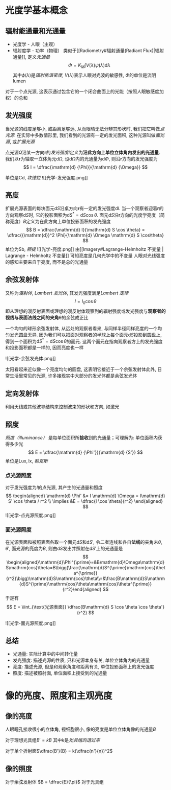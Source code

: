 # 光度学基本概念
## 辐射能通量和光通量
- 光度学 - 人眼（主观）
- 辐射度学 - 功率（物理）
类似于[[Radiometry#辐射通量(Radiant Flux)|辐射通量]], 定义*光通量*
$$
\Phi = K_M \int V(\lambda)\psi(\lambda) \mathrm{d} \lambda
$$
其中$\phi(\lambda)$是*辐射能谱密度*, $V(\lambda)$表示人眼对光波的敏感性, $\Phi$的单位是流明$\mathrm{lumen}$

对于一个点光源, 这表示通过包含它的一个闭合曲面上的光能（按照人眼敏感度加权）的总和
## 发光强度
当光源的线度足够小, 或距离足够远, 从而眼晴无法分辨其形状时, 我们把它叫做*点光源*.  在实际中多数情形里, 我们看到的光源有一定的发光面积, 这种光源叫做*面光源*, 或*扩展光源*

点光源$Q$沿某一方向$\boldsymbol r$的*发光强度*$I$定义为**沿此方向上单位立体角内发出的光通量**.  我们以$\boldsymbol r$为轴取一立体角元$\mathrm{d} \Omega$, 设$\mathrm{d} \Omega$内的光通量为$\mathrm{d} \Phi$, 则沿$\boldsymbol r$方向的发光强度为
$$
I = \dfrac{\mathrm{d} {\Phi}}{\mathrm{d} {\Omega}}
$$

单位是$\mathrm{Cd}$, *坎德拉*
![[光学-发光强度.png]]
## 亮度
扩展光源表面的每块面元$\mathrm{d} S$沿桌方向$\boldsymbol r$有一定的发光强度$\mathrm{d} I$. 当一个观察者迎着$\boldsymbol r$的方向观察$\mathrm{d} S$时, 它的投影面积为$\mathrm{d} S^* = \mathrm{d} S \cos \theta$. 面元$\mathrm{d} S$沿$\boldsymbol r$方向的光度学亮度（简称亮度）$B$定义为在此方向上单位投影面积的发光强度
$$
B = \dfrac{\mathrm{d} I}{\mathrm{d} S \cos \theta} = \dfrac{{\mathrm{d}}^2 \Phi}{\mathrm{d} \Omega \mathrm{d} S \cos\theta}
$$
单位为$\mathrm{Sb}$, *熙提*
![[光学-亮度.png]]
由[[Imagery#Lagrange-Helmholtz 不变量 | Lagrange - Helmholtz 不变量]] 可知亮度是几何光学中的不变量
人眼对光线强度的感知主要来自于亮度, 而不是总的光通量

## 余弦发射体
又称为*漫射体*, *Lambert 发光体*, 其发光强度满足*Lambert 定律*
$$
I = I_0 \cos \theta
$$
即从理想的漫反射表面或理想的漫反射体观察到的辐射强度或发光强度与**观察者的视线与表面法线之间的夹角**θ的余弦成正比

一个均匀的球形余弦发射体, 从远处的观察者看来, 与同样半径同样亮度的一个均匀发光圆盘无异. 因为我们可以把面对观察者的半球上每个面元$\mathrm{d} S$投影到圆盘上, 得到一个面积为$\mathrm{d} S^* = \mathrm{d} S \cos \theta$的面元. 这两个面元在指向观察者方上的发光强度和投影面积都是一样的, 因而亮度也一样

![[光学-余弦发光体.png]]

太阳看起来近似像一个亮度均匀的圆盘, 这表明它接近于一个余弦发射体此外, 日常生活里常见的光源, 许多接现实中大部分的发光体都是余弦发光体
## 定向发射体
利用天线或其他波导结构来控制波束的形状和方向, 如激光

## 照度
*照度（illuminance）* 是每单位面积所**接收**到的光通量；可理解为: 单位面积内获得多少光
$$
E = \dfrac{\mathrm{d} {\Phi'}}{\mathrm{d} {S'}}
$$
单位是$\mathrm{Lux, lx}$, *勒克斯*
### 点光源照度

对于发光强度为$I$的点光源, 其产生的光通量和照度
$$
\begin{aligned}
\mathrm{d} \Phi' &= I \mathrm{d} \Omega = I\mathrm{d} S' \cos \theta / r^2 \\
\implies &E = \dfrac{I \cos \theta}{r^2}
\end{aligned}
$$
![[光学-点光源照度.png]]
### 面光源照度
在光源表面和被照表面各取一个面元$\mathrm{d} S$和$\mathrm{d} S'$, 令二者连线和各自**法线**的夹角未$\theta, \theta'$, 面光源的亮度为$B$, 则由$\mathrm{d} S$发出并照射在$\mathrm{d} S'$上的光通量是
$$
\begin{aligned}\mathrm{d}\Phi^{\prime}=&B\mathrm{d}\Omega\mathrm{d}S\mathrm{cos}\theta=B\bigg(\frac{\mathrm{d}S^{\prime}\mathrm{cos}\theta^{\prime}}{r^2}\bigg)\mathrm{d}S\mathrm{cos}\theta\\=&\frac{B\mathrm{d}S\mathrm{d}S^{\prime}\mathrm{cos}\theta\mathrm{cos}\theta^{\prime}}{r^2}\end{aligned}
$$
于是有
$$
E = \iint_{\text{光源表面}} \dfrac{B\mathrm{d} S \cos \theta \cos \theta'}{r^2}
$$

![[光学-面光源照度.png]]
## 总结
- 光通量: 实际计算中的中间转化量
- 发光强度: 描述光源的性质, 只和光源本身有关, 单位立体角内的光通量
- 亮度: 描述光源, 但是和观察角度和距离有关, 单位投影面积上的发光强度
- 照度: 描述被照射面, 单位面积上接受到的光通量
# 像的亮度、照度和主观亮度
## 像的亮度
人眼瞳孔接收很小的立体角, 视细胞很小, 像的亮度是单位立体角像的光通量$B$

对于理想光具组$B'  = kB$ 其中$k$是*光具组的透过率*

对于单个折射面$\dfrac{B'}{B} = k(\dfrac{n'}{n})^2$
## 像的照度
对于余弦发射体 $B = \dfrac{E}{\pi}$
对于光具组
